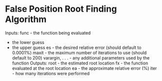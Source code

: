 # False Position Root Finding Algorithm #
Inputs:
func - the function being evaluated
 - the lower guess
 - the upper guess
es - the desired relative error (should default to 0.0001%)
maxit - the maximum number of iterations to use (should default to 200)
varargin, . . . - any additional parameters used by the function
Outputs:
root - the estimated root location
fx - the function evaluated at the root location
ea - the approximate relative error (%)
iter - how many iterations were performed

